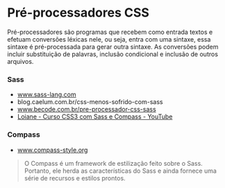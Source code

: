 # Pré-processadores CSS

Pré-processadores são programas que recebem como entrada textos e efetuam conversões léxicas nele, ou seja, entra com uma sintaxe, essa sintaxe é pré-processada para gerar outra sintaxe. As conversões podem incluir substituição de palavras, inclusão condicional e inclusão de outros arquivos.

### **Sass** 

- www.sass-lang.com
- blog.caelum.com.br/css-menos-sofrido-com-sass
- www.becode.com.br/pre-processador-css-sass
- [Loiane - Curso CSS3 com Sass e Compass - YouTube](https://www.youtube.com/watch?v=D9OpSGViDgA&list=PL3C05B7A66AC502CF)

### **Compass** 

- www.compass-style.org

> O Compass é um framework de estilização feito sobre o Sass. Portanto, ele herda as características do Sass e ainda fornece uma série de recursos e estilos prontos.